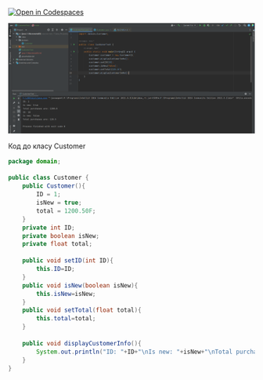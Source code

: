 [![Open in Codespaces](https://classroom.github.com/assets/launch-codespace-f4981d0f882b2a3f0472912d15f9806d57e124e0fc890972558857b51b24a6f9.svg)](https://classroom.github.com/open-in-codespaces?assignment_repo_id=9863955)


![README](Solution/advanced.png)

Код до класу Customer
``` java
package domain;

public class Customer {
    public Customer(){
        ID = 1;
        isNew = true;
        total = 1200.50F;
    }
    private int ID;
    private boolean isNew;
    private float total;

    public void setID(int ID){
        this.ID=ID;
    }
    public void isNew(boolean isNew){
        this.isNew=isNew;
    }
    public void setTotal(float total){
        this.total=total;
    }

    public void displayCustomerInfo(){
        System.out.println("ID: "+ID+"\nIs new: "+isNew+"\nTotal purchases are: "+total);
    }
}
```
